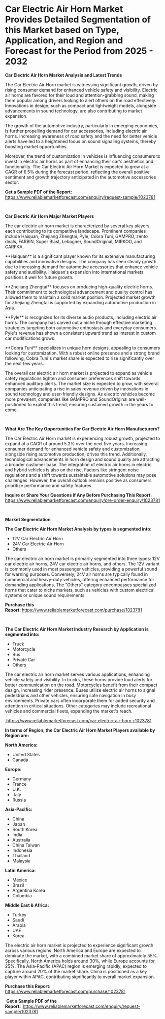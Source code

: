 <p><h1>Car Electric Air Horn Market Provides Detailed Segmentation of this Market based on Type, Application, and Region and Forecast for the Period from 2025 - 2032</h1></p><p><strong>Car Electric Air Horn Market Analysis and Latest Trends</strong></p>
<p><p>The Car Electric Air Horn market is witnessing significant growth, driven by rising consumer demand for enhanced vehicle safety and visibility. Electric air horns are favored for their loud and attention-grabbing sound, making them popular among drivers looking to alert others on the road effectively. Innovations in design, such as compact and lightweight models, alongside advancements in sound technology, are also contributing to market expansion.</p><p>The growth of the automotive industry, particularly in emerging economies, is further propelling demand for car accessories, including electric air horns. Increasing awareness of road safety and the need for better vehicle alerts have led to a heightened focus on sound signaling systems, thereby boosting market opportunities.</p><p>Moreover, the trend of customization in vehicles is influencing consumers to invest in electric air horns as part of enhancing their car's aesthetics and functionality. The Car Electric Air Horn Market is expected to grow at a CAGR of 6.5% during the forecast period, reflecting the overall positive sentiment and growth trajectory anticipated in the automotive accessories sector.</p></p>
<p><strong>Get a Sample PDF of the Report:&nbsp;</strong> <a href="https://www.reliablemarketforecast.com/enquiry/request-sample/1023781?utm_campaign=950&utm_medium=2&utm_source=Github&utm_content=ia&utm_term=18042025&utm_id=car-electric-air-horn">https://www.reliablemarketforecast.com/enquiry/request-sample/1023781</a></p>
<p>&nbsp;</p>
<p><strong>Car Electric Air Horn Major Market Players</strong></p>
<p><p>The car electric air horn market is characterized by several key players, each contributing to its competitive landscape. Prominent companies include Haiquan, Zhejiang Zhengtai, Pyle, Cobra Tuni, GAMPRO, zento deals, FARBIN, Super Blast, Lebogner, SoundOriginal, MIRKOO, and CARFKA.</p><p>**Haiquan** is a significant player known for its extensive manufacturing capabilities and innovative designs. The company has seen steady growth due to increasing demand for automotive accessories that enhance vehicle safety and audibility. Haiquan's expansion into international markets positions it well for future growth.</p><p>**Zhejiang Zhengtai** focuses on producing high-quality electric horns. Their commitment to technological advancement and quality control has allowed them to maintain a solid market position. Projected market growth for Zhejiang Zhengtai is supported by expanding automotive production in Asia.</p><p>**Pyle** is recognized for its diverse audio products, including electric air horns. The company has carved out a niche through effective marketing strategies targeting both automotive enthusiasts and everyday consumers. Pyle's revenue has shown a consistent upward trend as interest in custom car modifications grows.</p><p>**Cobra Tuni** specializes in unique horn designs, appealing to consumers looking for customization. With a robust online presence and a strong brand following, Cobra Tuni's market share is expected to rise significantly over the next few years.</p><p>The overall car electric air horn market is projected to expand as vehicle safety regulations tighten and consumer preferences shift towards enhanced auditory alerts. The market size is expected to grow, with several companies anticipating a rise in sales revenue driven by innovations in sound technology and user-friendly designs. As electric vehicles become more prevalent, companies like GAMPRO and SoundOriginal are well-positioned to exploit this trend, ensuring sustained growth in the years to come.</p></p>
<p>&nbsp;</p>
<p><strong>What Are The Key Opportunities For Car Electric Air Horn Manufacturers?</strong></p>
<p><p>The Car Electric Air Horn market is experiencing robust growth, projected to expand at a CAGR of around 5.2% over the next five years. Increasing consumer demand for enhanced vehicle safety and customization, alongside rising automotive production, drives this trend. Additionally, technological advancements in horn design and sound quality are attracting a broader customer base. The integration of electric air horns in electric and hybrid vehicles is also on the rise. Factors like stringent noise regulations and a shift towards sustainable automotive solutions may pose challenges. However, the overall outlook remains positive as consumers prioritize performance and safety features.</p></p>
<p><strong>Inquire or Share Your Questions If Any Before Purchasing This Report:</strong> <a href="https://www.reliablemarketforecast.com/enquiry/pre-order-enquiry/1023781?utm_campaign=950&utm_medium=2&utm_source=Github&utm_content=ia&utm_term=18042025&utm_id=car-electric-air-horn">https://www.reliablemarketforecast.com/enquiry/pre-order-enquiry/1023781</a></p>
<p>&nbsp;</p>
<p><strong>Market Segmentation</strong></p>
<p><strong>The Car Electric Air Horn Market Analysis by types is segmented into:</strong></p>
<p><ul><li>12V Car Electric Air Horn</li><li>24V Car Electric Air Horn</li><li>Others</li></ul></p>
<p><p>The car electric air horn market is primarily segmented into three types: 12V car electric air horns, 24V car electric air horns, and others. The 12V variant is commonly used in most passenger vehicles, providing a powerful sound for warning purposes. Conversely, 24V air horns are typically found in commercial and heavy-duty vehicles, offering enhanced performance for demanding applications. The "Others" category encompasses specialized horns that cater to niche markets, such as vehicles with custom electrical systems or unique sound requirements.</p></p>
<p><strong>Purchase this Report:&nbsp;</strong><a href="https://www.reliablemarketforecast.com/purchase/1023781?utm_campaign=950&utm_medium=2&utm_source=Github&utm_content=ia&utm_term=18042025&utm_id=car-electric-air-horn">https://www.reliablemarketforecast.com/purchase/1023781</a></p>
<p>&nbsp;</p>
<p><strong>The Car Electric Air Horn Market Industry Research by Application is segmented into:</strong></p>
<p><ul><li>Truck</li><li>Motorcycle</li><li>Bus</li><li>Private Car</li><li>Others</li></ul></p>
<p><p>The car electric air horn market serves various applications, enhancing vehicle safety and visibility. In trucks, these horns provide loud alerts for better communication on the road. Motorcycles benefit from their compact design, increasing rider presence. Buses utilize electric air horns to signal pedestrians and other vehicles, ensuring safe navigation in busy environments. Private cars often incorporate them for added security and attention in critical situations. Other categories may include recreational vehicles and commercial fleets, expanding the market's reach.</p></p>
<p><a href="https://www.reliablemarketforecast.com/car-electric-air-horn-r1023781?utm_campaign=950&utm_medium=2&utm_source=Github&utm_content=ia&utm_term=18042025&utm_id=car-electric-air-horn">&nbsp;https://www.reliablemarketforecast.com/car-electric-air-horn-r1023781</a></p>
<p><strong>In terms of Region, the Car Electric Air Horn Market Players available by Region are:</strong></p>
<p>
    <p> <strong> North America: </strong>
        <ul>
            <li>United States</li>
            <li>Canada</li>
        </ul>
        </p> 
    <p> <strong> Europe: </strong>
        <ul>
            <li>Germany</li>
            <li>France</li>
            <li>U.K.</li>
            <li>Italy</li>
            <li>Russia</li>
        </ul>
        </p> 
    <p> <strong> Asia-Pacific: </strong>
        <ul>
            <li>China</li>
            <li>Japan</li>
            <li>South Korea</li>
            <li>India</li>
            <li>Australia</li>
            <li>China Taiwan</li>
            <li>Indonesia</li>
            <li>Thailand</li>
            <li>Malaysia</li>
        </ul>
        </p> 
    <p> <strong> Latin America: </strong>
        <ul>
            <li>Mexico</li>
            <li>Brazil</li>
            <li>Argentina Korea</li>
            <li>Colombia</li>
        </ul>
        </p> 
    <p> <strong> Middle East & Africa: </strong>
        <ul>
            <li>Turkey</li>
            <li>Saudi</li>
            <li>Arabia</li>
            <li>UAE</li>
            <li>Korea</li>
        </ul>
    </p>
    </p>
<p><p>The electric air horn market is projected to experience significant growth across various regions. North America and Europe are expected to dominate the market, with a combined market share of approximately 55%. Specifically, North America holds around 30%, while Europe accounts for 25%. The Asia-Pacific (APAC) region is emerging rapidly, expected to capture around 20% of the market share. China is positioned as a key player within APAC, contributing significantly to overall market expansion.</p></p>
<p><strong>Purchase this Report: </strong><a href="https://www.reliablemarketforecast.com/purchase/1023781?utm_campaign=950&utm_medium=2&utm_source=Github&utm_content=ia&utm_term=18042025&utm_id=car-electric-air-horn">https://www.reliablemarketforecast.com/purchase/1023781</a></p>
<p>&nbsp;<strong>Get a Sample PDF of the Report:&nbsp;&nbsp;</strong><a href="https://www.reliablemarketforecast.com/enquiry/request-sample/1023781?utm_campaign=950&utm_medium=2&utm_source=Github&utm_content=ia&utm_term=18042025&utm_id=car-electric-air-horn">https://www.reliablemarketforecast.com/enquiry/request-sample/1023781</a></p>
<p><strong></strong></p>
<p><p></p><p></p><p></p></p>